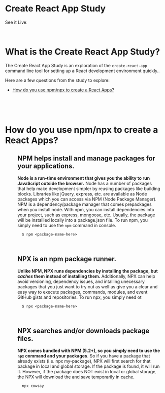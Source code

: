# Create React App Study
See it Live: 

<br>

# What is the Create React App Study?
The Create React App Study is an exploration of the ```create-react-app``` command line tool for setting up a React development environment quickly..

Here are a few questions from the study to explore:

* [How do you use npm/npx to create a React Apps?](#How-do-you-use-npm/npx-to-create-a-React-Apps)


<br>
<br>
<br>

# How do you use npm/npx to create a React Apps?

<dl>
<dd>

## NPM helps install and manage packages for your applications.
**Node is a run-time environment that gives you the ability to run JavaScript outside the browser.** Node has a number of packages that help make development simpler by reusing packages like building blocks. Libraries like jQuery, express, etc. are available as Node packages which you can access via NPM (Node Package Manager). NPM is a dependency/package manager that comes prepackages when you install node. With npm, you can install dependencies into your project, such as express, mongoose, etc. Usually, the package will be installled locally into a package.json file. To run npm, you simply need to use the ```npm``` command in console.
```
  $ npm <package-name-here>
```

<br>

## NPX is an npm package runner.
**Unlike NPM, NPX runs dependencies by installing the package, but *caches* them instead of installing them.** Additionally, NPX can help avoid versioning, dependency issues, and intalling unecessary packages that you just want to try out as well as give you a clear and easy way to execute packages, commands, modules, and event GitHub gists and repositories. To run npx, you simply need ot 
```
  $ npx <package-name-here>
```

<br>

## NPX searches and/or downloads package files.
**NPX comes bundled with NPM (5.2+), so you simply need to use the ```npx``` command and your packages.** So if you have a package that already exists (i.e. npx my-package), NPX will first search for that package in local and global storage. If the package is found, it will run it. However, if the package does NOT exist in local or global storage, the NPX will download the and save temporarily in cache.



```
  npx cowsay
```
<br>



</dd>
</dl>